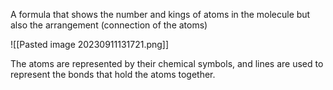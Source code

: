A formula that shows the number and kings of atoms in the molecule but also the arrangement (connection of the atoms)

![[Pasted image 20230911131721.png]]

The atoms are represented by their chemical symbols, and lines are used to represent the bonds that hold the atoms together.